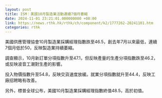 ```yaml
---
layout: post
title: ISM：美國10月製造業活動連續7個月萎縮
date: 2024-11-01 23:21:01.000000000 +08:00
link: https://news.rthk.hk/rthk/ch/component/k2/1777262-20241101.htm
categories: rthk
---
```


美國供應管理協會10月製造業採購經理指數跌至46.5，創去年7月以來最低，連續7個月低於50，反映製造業持續萎縮。

調查顯示，10月新訂單分項指數升至47.1，但反映產量的生產分項指數跌至46.2，或反映波音工潮對生產的影響。

投入物價指數升至54.8，反映交貨速度放緩。就業分項指數就升至44.4，反映工廠招聘略有改善。

另外，標普全球公布，美國10月製造業採購經理指數終值48.5，高於初值。
